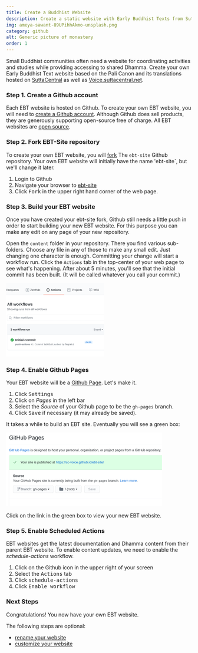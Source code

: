```yaml
---
title: Create a Buddhist Website
description: Create a static website with Early Buddhist Texts from SuttaCentral.net
img: ameya-sawant-89UPihhAkmo-unsplash.png
category: github
alt: Generic picture of monastery
order: 1
---
```

Small Buddhist communities often need a website for
coordinating activities and studies while providing
accessing to shared Dhamma.
Create your own Early Buddhist Text website based
on the Pali Canon and its translations hosted on
[SuttaCentral](https://suttacentral.net) 
as well as
[Voice.suttacentral.net](https://voice.suttacentral.net).

### Step 1. Create a Github account
Each EBT website is hosted on Github. To create your own EBT website, you
will need to [create a Github account](https://docs.github.com/en/github/getting-started-with-github/signing-up-for-github). Although Github does sell products,
they are generously supporting open-source free of charge.
All EBT websites are [open source](https://opensource.org/licenses/MIT).

### Step 2. Fork EBT-Site repository
To create your own EBT website, you will 
[fork](https://docs.github.com/en/github/getting-started-with-github/fork-a-repo)
The `ebt-site` Github repository.
Your own EBT website will initially have the name 'ebt-site`,
but we'll change it later.

1. Login to Github
1. Navigate your browser to [ebt-site](https://github.com/ebt-site/ebt-site)
1. Click <kbd>Fork</kbd> in the upper right hand corner of the web page.

### Step 3. Build your EBT website
Once you have created your ebt-site fork, 
Github still needs a little push in order to start building your new EBT website. For this purpose you can make any edit on any page of your new repository.

Open the `content` folder in your repository. There you find various sub-folders. Choose any file in any of those to make any small edit. Just changing one character is enough. Committing your change will start a workflow run. Click the `Actions` tab in the top-center of your web page to see what's happening. After about 5 minutes, you'll see that the initial commit 
has been built. (It will be called whatever you call your commit.)

![Initial Commit](./initial-commit.png)

### Step 4. Enable Github Pages
Your EBT website will be a [Github Page](https://pages.github.com/).
Let's make it.

1. Click <kbd>Settings</kbd>
1. Click on *Pages* in the left bar
1. Select the *Source* of your Github page to be the `gh-pages` branch.
1. Click <kbd>Save</kbd> if necessary (it may already be saved).

It takes a while to build an EBT site. 
Eventually you will see a green box:

![site-published](./site-published.png)

Click on the link in the green box to view your new EBT website.

### Step 5. Enable Scheduled Actions
EBT websites get the latest documentation and Dhamma content
from their parent EBT website.
To enable content updates, we need to enable the _schedule-actions_ workflow.

1. Click on the Github icon in the upper right of your screen
1. Select the <kbd>Actions</kbd> tab
1. Click <kbd>schedule-actions</kbd>
1. Click <kbd>Enable workflow</kbd>

### Next Steps
Congratulations! You now have your own EBT website.

The following steps are optional:

* [rename your website](/author/rename-website)
* [customize your website](/author/customize-website)
